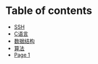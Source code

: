 # Table of contents

* [SSH](README.md)
* [C语言](<README (1).md>)
* [数据结构](shu-ju-jie-gou.md)
* [算法](suan-fa.md)
* [Page 1](page-1.md)
